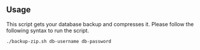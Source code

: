 ## Usage

This script gets your database backup and compresses it. Please follow the following syntax to run the script.

```bash
./backup-zip.sh db-username db-password
```
